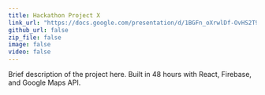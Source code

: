 ```yaml
---
title: Hackathon Project X
link_url: "https://docs.google.com/presentation/d/1BGFn_oXrwlDf-OvHS2T9gauOCG9QmoFb-5qt2SJNdCw/present"
github_url: false
zip_file: false
image: false
video: false
---
```


Brief description of the project here. Built in 48 hours with React, Firebase, and Google Maps API.
